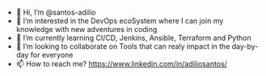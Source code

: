 - 👋 Hi, I’m @santos-adilio
- 👀 I’m interested in the DevOps ecoSystem where I can join my knowledge with new adventures in coding
- 🌱 I’m currently learning CI/CD, Jenkins, Ansible, Terraform and Python
- 💞️ I’m looking to collaborate on Tools that can realy impact in the day-by-day for everyone
- 📫 How to reach me? https://www.linkedin.com/in/adiliosantos/

<!---
santos-adilio/santos-adilio is a ✨ special ✨ repository because its `README.md` (this file) appears on your GitHub profile.
You can click the Preview link to take a look at your changes.
--->
